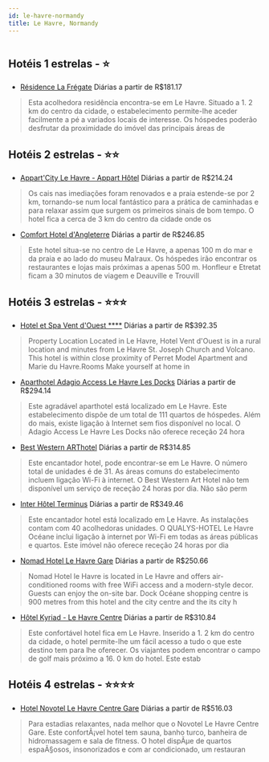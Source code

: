 ```yaml
---
id: le-havre-normandy
title: Le Havre, Normandy
---
```


<center><img src="https://assets.cosmos-data.com/1/048aa28581e3d0d69c920523c149be31/343502.jpg" alt="" /></center>


## Hotéis 1 estrelas - ⭐️

-    [Résidence La Frégate](https://www.hurb.com/hoteis/le-havre/residence-la-fregate-JNP-JP205368?cmp=18055) Diárias a partir de R$181.17
   > Esta acolhedora residência encontra-se em Le Havre. Situado a 1. 2 km do centro da cidade, o estabelecimento permite-lhe aceder facilmente a pé a variados locais de interesse. Os hóspedes poderão desfrutar da proximidade do imóvel das principais áreas de 

## Hotéis 2 estrelas - ⭐️⭐️

-    [Appart'City Le Havre - Appart Hôtel](https://www.hurb.com/hoteis/le-havre/appart-city-le-havre-appart-hotel-JNP-JP378417?cmp=18055) Diárias a partir de R$214.24
   > Os cais nas imediações foram renovados e a praia estende-se por 2 km, tornando-se num local fantástico para a prática de caminhadas e para relaxar assim que surgem os primeiros sinais de bom tempo. O hotel fica a cerca de 3 km do centro da cidade onde os 
-    [Comfort Hotel d'Angleterre](https://www.hurb.com/hoteis/le-havre/comfort-hotel-d-angleterre-JNP-JP071896?cmp=18055) Diárias a partir de R$246.85
   > Este hotel situa-se no centro de Le Havre, a apenas 100 m do mar e da praia e ao lado do museu Malraux. Os hóspedes irão encontrar os restaurantes e lojas mais próximas a apenas 500 m. Honfleur e Etretat ficam a 30 minutos de viagem e Deauville e Trouvill

## Hotéis 3 estrelas - ⭐️⭐️⭐️

-    [Hotel et Spa Vent d'Ouest ****](https://www.hurb.com/hoteis/le-havre/hotel-et-spa-vent-d-ouest-JNP-JP353642?cmp=18055) Diárias a partir de R$392.35
   > Property Location Located in Le Havre, Hotel Vent d&apos;Ouest is in a rural location and minutes from Le Havre St. Joseph Church and Volcano. This hotel is within close proximity of Perret Model Apartment and Marie du Havre.Rooms Make yourself at home in
-    [Aparthotel Adagio Access Le Havre Les Docks](https://www.hurb.com/hoteis/le-havre/aparthotel-adagio-access-le-havre-les-docks-JNP-JP830300?cmp=18055) Diárias a partir de R$294.14
   > Este agradável aparthotel está localizado em Le Havre. Este estabelecimento dispõe de um total de 111 quartos de hóspedes. Além do mais, existe ligação à Internet sem fios disponível no local. O Adagio Access Le Havre Les Docks não oferece receção 24 hora
-    [Best Western ARThotel](https://www.hurb.com/hoteis/le-havre/best-western-arthotel-JNP-JP073368?cmp=18055) Diárias a partir de R$314.85
   > Este encantador hotel, pode encontrar-se em Le Havre. O número total de unidades é de 31. As áreas comuns do estabelecimento incluem ligação Wi-Fi à internet. O Best Western Art Hotel não tem disponível um serviço de receção 24 horas por dia. Não são perm
-    [Inter Hôtel Terminus](https://www.hurb.com/hoteis/le-havre/inter-hotel-terminus-JNP-JP796135?cmp=18055) Diárias a partir de R$349.46
   > Este encantador hotel está localizado em Le Havre. As instalações contam com 40 acolhedoras unidades. O QUALYS-HOTEL Le Havre Océane inclui ligação à internet por Wi-Fi em todas as áreas públicas e quartos. Este imóvel não oferece receção 24 horas por dia
-    [Nomad Hotel Le Havre Gare](https://www.hurb.com/hoteis/le-havre/nomad-hotel-le-havre-gare-JNP-JP604979?cmp=18055) Diárias a partir de R$250.66
   > Nomad Hotel le Havre is located in Le Havre and offers air-conditioned rooms with free WiFi access and a modern-style decor. Guests can enjoy the on-site bar. Dock Océane shopping centre is 900 metres from this hotel and the city centre and the its city h
-    [Hôtel Kyriad - Le Havre Centre](https://www.hurb.com/hoteis/le-havre/hotel-kyriad-le-havre-centre-JNP-JP111773?cmp=18055) Diárias a partir de R$310.84
   > Este confortável hotel fica em Le Havre. Inserido a 1. 2 km do centro da cidade, o hotel permite-lhe um fácil acesso a tudo o que este destino tem para lhe oferecer. Os viajantes podem encontrar o campo de golf mais próximo a 16. 0 km do hotel. Este estab

## Hotéis 4 estrelas - ⭐️⭐️⭐️⭐️

-    [Hotel Novotel Le Havre Centre Gare](https://www.hurb.com/hoteis/le-havre/hotel-novotel-le-havre-centre-gare-JNP-JP199993?cmp=18055) Diárias a partir de R$516.03
   > Para estadias relaxantes, nada melhor que o Novotel Le Havre Centre Gare. Este confortÃ¡vel hotel tem sauna, banho turco, banheira de hidromassagem e sala de fitness. O hotel dispÃµe de quartos espaÃ§osos, insonorizados e com ar condicionado, um restauran
